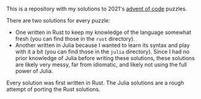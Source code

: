 This is a repository with my solutions to 2021's [advent of code](https://adventofcode.com) puzzles.

There are two solutions for every puzzle:
- One written in Rust to keep my knowledge of the language somewhat fresh (you can find those in the `rust` directory).
- Another written in Julia because I wanted to learn its syntax and play with it a bit (you can find those in the `julia` directory). Since I had no prior knowledge of Julia before writing these solutions, these solutions are likely very messy, far from idiomatic, and likely not using the full power of Julia.

Every solution was first written in Rust. The Julia solutions are a rough attempt of porting the Rust solutions.